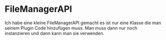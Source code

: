 # FileManagerAPI
Ich habe eine kleine FileManagerAPI gemacht es ist nur eine Klasse die man seinem Plugin Code hinzufügen muss. Man muss dann nur noch instanzieren und dann kann man sie verwenden.

